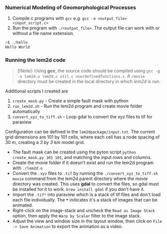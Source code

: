 ### Numerical Modeling of Geomorphological Processes
1. Compile c programs with `gcc` e.g. `gcc -o <output_file> <input_script.c>`
2. Run the program with `./<output_file>`. The output file can work with or without a file name extension.
```C
>$ ./hello 
Hello World
```

### Running the lem2d code
> [!Note]: Using ***gcc***, the source code should be compiled using `gcc -g -o lem2d.o lem2d.c util.c userdefinedfunctions.c`. A `/movie` directory must 
be created in the local directory in which *lem2d* is run.<br>

Additional scripts I created are
1. `create_mask.py` - Create a simple fault mask with python
2. `run_lem2d.sh` - Run the lem2d program and create movie folder automatically
3. `convert_xyz_to_tiff.sh` - Loop gdal to convert the xyz files to tif for paraview

Configuration can be defined in the `lem2dpackage/input.txt`. The current grid dimensions are 101 by 101 cells, where each cell has a node spacing of 30 m, creating a *3 by 3 km* model grid.

- The fault mask can be created using the pyton script `python create_mask.py 101 101`, and matching the input rows and columns.
- Create the movie folder if it doesn't exist and run the lem2d program with `./lem2d.o`
- Convert the `.xyz` files to `.tif` by running the `./convert_xyz_to_tiff.sh movie` command from the lem2d parent directory where the *movie* directory was created. This uses **gdal** to convert the files, so gdal must be installed for it to work. `brew install gdal` if you don't have it.
- Import the `.tif*` into paraview which is a stack of tif files and don't load each file individually. The **`*`** indicates it's a stack of images that can be animated.
- Right-click on the image-stack and uncheck the `Read as Image Stack` option, then  apply the `Warp by Scalar` filter to the image stack.
- Adjust the view and window size in the layout window, then click on `File -> Save Animation` to export the animation as a video.